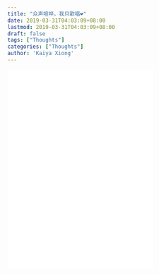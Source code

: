 ```yaml
---
title: "众声喧哗，我只歌唱❤️"
date: 2019-03-31T04:03:09+08:00
lastmod: 2019-03-31T04:03:09+08:00
draft: false
tags: ["Thoughts"]
categories: ["Thoughts"]
author: 'Kaiya Xiong'
---
```


<iframe frameborder="no" border="0" marginwidth="0" marginheight="0" width=330 height=450 src="//music.163.com/outchain/player?type=0&id=2587836003&auto=1&height=430"></iframe>

<!--{{% music "188227" %}}-->
